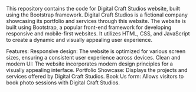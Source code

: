 This repository contains the code for Digital Craft Studios website, built using the Bootstrap framework.
Digital Craft Studios is a fictional company showcasing its portfolio and services through this website.
The website is built using Bootstrap, a popular front-end framework for developing responsive and mobile-first websites. It utilizes HTML, CSS, and JavaScript to create a dynamic and visually appealing user experience.

Features:
Responsive design: The website is optimized for various screen sizes, ensuring a consistent user experience across devices.
Clean and modern UI: The website incorporates modern design principles for a visually appealing interface.
Portfolio Showcase: Displays the projects and services offered by Digital Craft Studios.
Book Us form: Allows visitors to book photo sessions with Digital Craft Studios.
